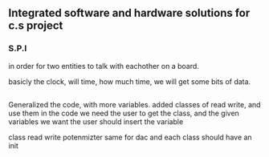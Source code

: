 
## Integrated software and hardware solutions for c.s project

### S.P.I

in order for two entities to talk with eachother on a board.

basicly the clock, will time, how much time, we will get some bits of data.


##
Generalized the code, with more variables.
added classes of read write, and use them in the code
we need the user to get the class, and the given variables we want
the user should insert the variable

class read write potenmizter
same for dac
and each class should have an init

